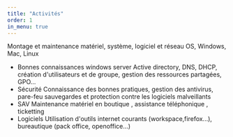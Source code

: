 ```yaml
---
title: "Activités"
order: 1
in_menu: true
---
```

Montage et maintenance matériel, système, logiciel et réseau
OS, Windows, Mac, Linux
- Bonnes connaissances windows server
Active directory, DNS, DHCP, création d'utilisateurs et de groupe, gestion des ressources
partagées, GPO...
- Sécurité
Connaissance des bonnes pratiques, gestion des antivirus, pare-feu sauvegardes et protection
contre les logiciels malveillants
- SAV
Maintenance matériel en boutique , assistance téléphonique , ticketting
- Logiciels
Utilisation d'outils internet courants (workspace,firefox...), bureautique (pack office,
openoffice...) 